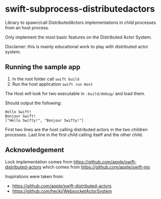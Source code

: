# swift-subprocess-distributedactors

Library to spawn/call DistributedActors implementations in child processes from an host process.

Only implement the most basic features on the Distributed Actor System.

Disclamer: this is mainly educational work to play with distributed actor system.

## Running the sample app

1. In the root folder call `swift build`
2. Run the host application `swift run Host`

The Host will look for two executable in `.build/debug/` and load them.

Should output the following:

```
Hello Swift!
Bonjour Swift!
["Hello Swifty!", "Bonjour Swifty!"]
```

First two lines are the host calling distributed actors in the two children processes.
Last line in the first child calling itself and the other child.

## Acknowledgement
Lock implementation comes from https://github.com/apple/swift-distributed-actors which comes from https://github.com/apple/swift-nio

Inspirations were taken from:
- https://github.com/apple/swift-distributed-actors
- https://github.com/heckj/WebsocketActorSystem
